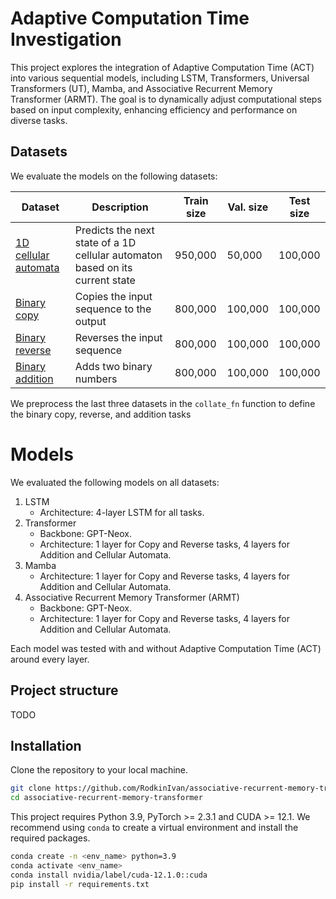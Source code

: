 # Adaptive Computation Time Investigation

This project explores the integration of Adaptive Computation Time (ACT) into various sequential models, including LSTM, Transformers, Universal Transformers (UT), Mamba, and Associative Recurrent Memory Transformer (ARMT). The goal is to dynamically adjust computational steps based on input complexity, enhancing efficiency and performance on diverse tasks.


## Datasets

We evaluate the models on the following datasets:

| Dataset | Description | Train size | Val. size | Test size |
| --- | --- | --- | --- | --- |
| [1D cellular automata](https://huggingface.co/datasets/irodkin/1dCA_r2s20T20) | Predicts the next state of a 1D cellular automaton based on its current state | 950,000 | 50,000 | 100,000 |
| [Binary copy](https://huggingface.co/datasets/steeldream/binary) | Copies the input sequence to the output | 800,000 | 100,000 | 100,000 |
| [Binary reverse](https://huggingface.co/datasets/steeldream/binary) | Reverses the input sequence | 800,000 | 100,000 | 100,000 |
| [Binary addition](https://huggingface.co/datasets/steeldream/addition_binary) | Adds two binary numbers | 800,000 | 100,000 | 100,000 |

We preprocess the last three datasets in the `collate_fn` function to define the binary copy, reverse, and addition tasks


# Models

We evaluated the following models on all datasets:

1. LSTM
      - Architecture: 4-layer LSTM for all tasks.
2. Transformer
      - Backbone: GPT-Neox.
      - Architecture: 1 layer for Copy and Reverse tasks, 4 layers for Addition and Cellular Automata.
3. Mamba
      - Architecture: 1 layer for Copy and Reverse tasks, 4 layers for Addition and Cellular Automata.
4. Associative Recurrent Memory Transformer (ARMT)
      - Backbone: GPT-Neox.
      - Architecture: 1 layer for Copy and Reverse tasks, 4 layers for Addition and Cellular Automata.

Each model was tested with and without Adaptive Computation Time (ACT) around every layer.

## Project structure

TODO

## Installation

Clone the repository to your local machine.

```bash
git clone https://github.com/RodkinIvan/associative-recurrent-memory-transformer.git
cd associative-recurrent-memory-transformer
```

This project requires Python 3.9, PyTorch >= 2.3.1 and CUDA >= 12.1. We recommend using `conda` to create a virtual environment and install the required packages.

```bash
conda create -n <env_name> python=3.9
conda activate <env_name>
conda install nvidia/label/cuda-12.1.0::cuda
pip install -r requirements.txt
```